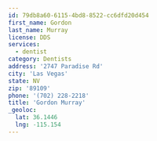 ```yaml
---
id: 79db8a60-6115-4bd8-8522-cc6dfd20d454
first_name: Gordon
last_name: Murray
license: DDS
services:
  - dentist
category: Dentists
address: '2747 Paradise Rd'
city: 'Las Vegas'
state: NV
zip: '89109'
phone: '(702) 228-2218'
title: 'Gordon Murray'
_geoloc:
  lat: 36.1446
  lng: -115.154
---
```

